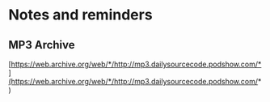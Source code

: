 # Notes and reminders





## MP3 Archive

[https://web.archive.org/web/*/http://mp3.dailysourcecode.podshow.com/*](https://web.archive.org/web/*/http://mp3.dailysourcecode.podshow.com/*)